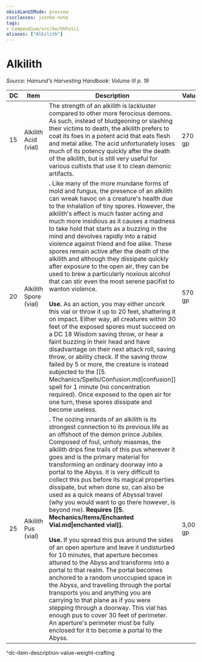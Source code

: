 ```yaml
---
obsidianUIMode: preview
cssclasses: json5e-note
tags:
- compendium/src/5e/hhhviii
aliases: ["Alkilith"]
---
```

# Alkilith
*Source: Hamund's Harvesting Handbook: Volume III p. 19* 

| DC | Item | Description | Value | Weight | Crafting |
|----|------|-------------|-------|--------|----------|
| 15 | Alkilith Acid (vial) | The strength of an alkilith is lackluster compared to other more ferocious demons. As such, instead of bludgeoning or slashing their victims to death, the alkilith prefers to coat its foes in a potent acid that eats flesh and metal alike. The acid unfortunately loses much of its potency quickly after the death of the alkilith, but is still very useful for various cultists that use it to clean demonic artifacts. | 270 gp | 1 lb | — |
| 20 | Alkilith Spore (vial) | **.** Like many of the more mundane forms of mold and fungus, the presence of an alkilith can wreak havoc on a creature's health due to the inhalation of tiny spores. However, the alkilith's effect is much faster acting and much more insidious as it causes a madness to take hold that starts as a buzzing in the mind and devolves rapidly into a rabid violence against friend and foe alike. These spores remain active after the death of the alkilith and although they dissipate quickly after exposure to the open air, they can be used to brew a particularly noxious alcohol that can stir even the most serene pacifist to wanton violence.<br /><br />**Use.** As an action, you may either uncork this vial or throw it up to 20 feet, shattering it on impact. Either way, all creatures within 30 feet of the exposed spores must succeed on a DC 18 Wisdom saving throw, or hear a faint buzzing in their head and have disadvantage on their next attack roll, saving throw, or ability check. If the saving throw failed by 5 or more, the creature is instead subjected to the [[5. Mechanics/Spells/Confusion.md\|confusion]] spell for 1 minute (no concentration required). Once exposed to the open air for one turn, these spores dissipate and become useless. | 570 gp | 1 lb | [[5. Mechanics/Items/Berserker Brew.md\|Berserker Brew]] |
| 25 | Alkilith Pus (vial) | **.** The oozing innards of an alkilith is its strongest connection to its previous life as an offshoot of the demon prince Jubilex. Composed of foul, unholy miasmas, the alkilith drips fine trails of this pus wherever it goes and is the primary material for transforming an ordinary doorway into a portal to the Abyss. It is very difficult to collect this pus before its magical properties dissipate, but when done so, can also be used as a quick means of Abyssal travel (why you would want to go there however, is beyond me). **Requires [[5. Mechanics/Items/Enchanted Vial.md\|enchanted vial]].**<br /><br />**Use.** If you spread this pus around the sides of an open aperture and leave it undisturbed for 10 minutes, that aperture becomes attuned to the Abyss and transforms into a portal to that realm. The portal becomes anchored to a random unoccupied space in the Abyss, and travelling through the portal transports you and anything you are carrying to that plane as if you were stepping through a doorway. This vial has enough pus to cover 30 feet of perimeter. An aperture's perimeter must be fully enclosed for it to become a portal to the Abyss. | 3,000 gp | 1 lb | — |
^dc-item-description-value-weight-crafting